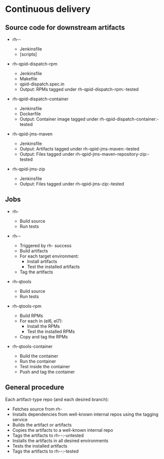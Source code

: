 # Continuous delivery

## Source code for downstream artifacts

 - rh-<repo>-<artifact-type>
   - Jenkinsfile
   - [scripts]

 - rh-qpid-dispatch-rpm
   - Jenkinsfile
   - Makefile
   - qpid-dispatch.spec.in
   - Output: RPMs tagged under rh-qpid-dispatch-rpm:<master>-tested

 - rh-qpid-dispatch-container
   - Jenkinsfile
   - Dockerfile
   - Output: Container image tagged under rh-qpid-dispatch-container:<master>-tested

 - rh-qpid-jms-maven
   - Jenkinsfile
   - Output: Artifacts tagged under rh-qpid-jms-maven:<branch>-tested
   - Output: Files tagged under rh-qpid-jms-maven-repository-zip:<branch>-tested

 - rh-qpid-jms-zip
   - Jenkinsfile
   - Output: Files tagged under rh-qpid-jms-zip:<branch>-tested

## Jobs

 - rh-<repo>
   - Build source
   - Run tests

 - rh-<repo>-<artifact-type>
   - Triggered by rh-<repo> success
   - Build artifacts
   - For each target environment:
     - Install artifacts
     - Test the installed artifacts
   - Tag the artifacts

 - rh-qtools
   - Build source
   - Run tests

 - rh-qtools-rpm
   - Build RPMs
   - For each in (el6, el7):
     - Install the RPMs
     - Test the installed RPMs
   - Copy and tag the RPMs

 - rh-qtools-container
   - Build the container
   - Run the container
   - Test inside the container
   - Push and tag the container

## General procedure

Each artifact-type repo (and each desired branch):

 - Fetches source from rh-<repo>
 - Installs dependencies from well-known internal repos using the tagging service
 - Builds the artifact or artifacts
 - Copies the artifacts to a well-known internal repo
 - Tags the artifacts to rh-<repo>-<artifact-type>:<branch>-untested
 - Installs the artifacts in all desired environments
 - Tests the installed artifacts
 - Tags the artifacts to rh-<repo>-<artifact-type>:<branch>-tested

